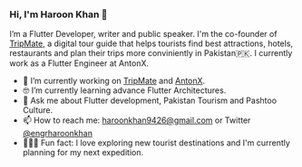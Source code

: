 <!-- <img align="right" src="https://github.com/kmt901/kmt901/blob/master/kaya_illustration.PNG" alt="Illustration of Kaya speaking at a conference with coding bubbles in background" width=350px height=465px/> -->

### Hi, I'm Haroon Khan 👋

I’m a Flutter Developer, writer and public speaker. I'm the co-founder of [TripMate](https://tripmate.pk), a digital tour guide  that helps tourists find best attractions, hotels, restaurants and plan their trips more conviniently in Pakistan🇵🇰. I currently work as a Flutter Engineer at AntonX.

- 📱  I’m currently working on [TripMate](https://tripmate.pk) and [AntonX](https://web.facebook.com/MyAntonX/).
- 🤓  I’m currently learning advance Flutter Architectures.
- 💬  Ask me about Flutter development, Pakistan Tourism and Pashtoo Culture.
- 📫  How to reach me: haroonkhan9426@gmail.com or Twitter [@engrharoonkhan](twitter.com/engrharoonkhan)
- 🚴🏽‍♀️  Fun fact: I love exploring new tourist destinations and I'm currently planning for my next expedition.
